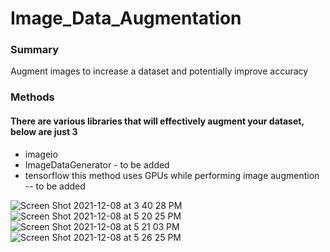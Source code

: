 # Image_Data_Augmentation

### Summary
Augment images to increase a dataset and potentially improve accuracy

### Methods
#### There are various libraries that will effectively augment your dataset, below are just 3
 - imageio
 - ImageDataGenerator - to be added
 - tensorflow this method uses GPUs while performing image augmention  -- to be added


![Screen Shot 2021-12-08 at 3 40 28 PM](https://user-images.githubusercontent.com/49293572/145293886-2b3d1c3a-b80c-4abe-99cb-3184c63b1383.png)
![Screen Shot 2021-12-08 at 5 20 25 PM](https://user-images.githubusercontent.com/49293572/145293980-b77b15cd-60d5-4cc2-bd8e-82946a482f45.png)
![Screen Shot 2021-12-08 at 5 21 03 PM](https://user-images.githubusercontent.com/49293572/145293896-7e882772-fdab-49aa-9860-1119c5c43b33.png)
![Screen Shot 2021-12-08 at 5 26 25 PM](https://user-images.githubusercontent.com/49293572/145296997-5422e167-326a-4092-9ba5-1cb768b082f8.png)

